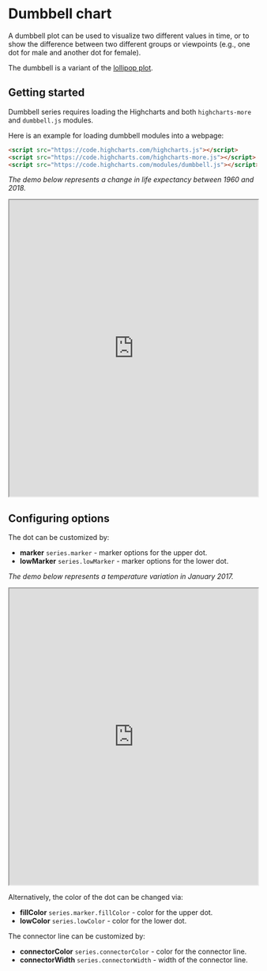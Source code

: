 Dumbbell chart
===

A dumbbell plot can be used to visualize two different values in time, or to show the difference between two different groups or viewpoints (e.g., one dot for male and another dot for female).

The dumbbell is a variant of the [lollipop plot](https://www.highcharts.com/docs/chart-and-series-types/lollipop-series).

Getting started
---------------

Dumbbell series requires loading the Highcharts and both `highcharts-more`
and `dumbbell.js` modules.

Here is an example for loading dumbbell modules into a webpage:

```html
<script src="https://code.highcharts.com/highcharts.js"></script>
<script src="https://code.highcharts.com/highcharts-more.js"></script>
<script src="https://code.highcharts.com/modules/dumbbell.js"></script>
```

_The demo below represents a change in life expectancy between 1960 and 2018._
<iframe width="100%" height="600" src=https://www.highcharts.com/samples/embed/highcharts/demo/dumbbell allow="fullscreen"></iframe>

Configuring options
-------------------

The dot can be customized by:
*   **marker** `series.marker` - marker options for the upper dot.
*   **lowMarker** `series.lowMarker` - marker options for the lower dot.

_The demo below represents a temperature variation in January 2017._
<iframe width="100%" height="600" src=https://www.highcharts.com/samples/embed/highcharts/demo/series-dumbbell/lowmarker allow="fullscreen"></iframe>

Alternatively, the color of the dot can be changed via:
*   **fillColor** `series.marker.fillColor` - color for the upper dot.
*   **lowColor** `series.lowColor` - color for the lower dot.

The connector line can be customized by:
*   **connectorColor** `series.connectorColor` - color for the connector line.
*   **connectorWidth** `series.connectorWidth` - width of the connector line.